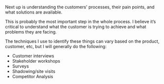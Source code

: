 Next up is understanding the customers' processes, their pain points, and what solutions are available.

This is probably the most important step in the whole process. I believe it’s critical to understand what the customer is trying to achieve and what problems they are facing.

The techniques I use to identify these things can vary based on the product, customer, etc, but I will generally do the following:

- Customer interviews
- Stakeholder workshops
- Surveys
- Shadowing/site visits
- Competitor Analysis
